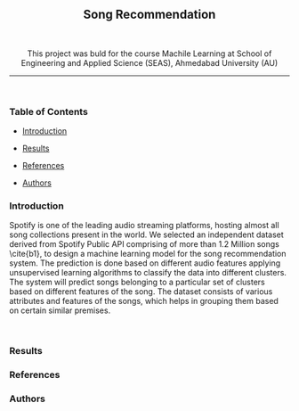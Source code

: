 <h2 align ='center'> Song Recommendation </h2>
<br>
<p align='center'>
    This project was buld for the course Machile Learning at School of Engineering and Applied Science (SEAS), Ahmedabad University (AU) 
</p>

-------------
<br>

<h3>Table of Contents</h3>

* [Introduction](#introduction)

* [Results](#results)

* [References](#references)

* [Authors](#authors)

  
### Introduction
Spotify is one of the leading audio streaming platforms, hosting almost all song collections present in the world. We selected an independent dataset derived from Spotify Public API comprising of more than 1.2 Million songs \cite{b1}, to design a machine learning model for the song recommendation system. The prediction is done based on different audio features applying unsupervised learning algorithms to classify the data into different clusters. The system will predict songs belonging to a particular set of clusters based on different features of the song. The dataset consists of various attributes and features of the songs, which helps in grouping them based on certain similar premises.

<br>

### Results
### References
### Authors